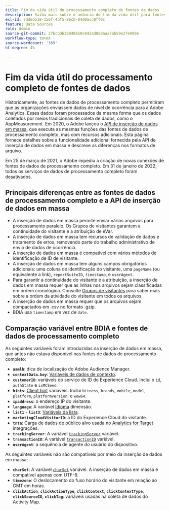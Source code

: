 ```yaml
---
title: Fim da vida útil do processamento completo de fontes de dados
description: Saiba mais sobre o anúncio do fim da vida útil para fontes de dados de processamento completo.
exl-id: 7dd6d518-156f-4bf5-86cb-04d0acc8ff0c
feature: Data Sources
role: Admin
source-git-commit: 27bcbd638848650c842ad8d8aaa7ab59e27e900e
workflow-type: tm+mt
source-wordcount: '369'
ht-degree: 4%

---
```


# Fim da vida útil do processamento completo de fontes de dados

Historicamente, as fontes de dados de processamento completo permitiram que as organizações enviassem dados de nível de ocorrência para a Adobe Analytics. Esses dados foram processados da mesma forma que os dados coletados por meios tradicionais de coleta de dados, como o AppMeasurement. Em 2020, o Adobe lançou o [API de inserção de dados em massa](https://developer.adobe.com/analytics-apis/docs/2.0/guides/endpoints/bulk-data-insertion/), que executa as mesmas funções das fontes de dados de processamento completo, mas com recursos adicionais. Esta página fornece detalhes sobre a funcionalidade adicional fornecida pela API de inserção de dados em massa e descreve as diferenças nos formatos de arquivo.

Em 25 de março de 2021, o Adobe impediu a criação de novas conexões de fontes de dados de processamento completo. Em 31 de janeiro de 2022, todos os serviços de dados de processamento completo foram desativados.

## Principais diferenças entre as fontes de dados de processamento completo e a API de inserção de dados em massa

* A inserção de dados em massa permite enviar vários arquivos para processamento paralelo. Os Grupos de visitantes garantem a continuidade do visitante e a atribuição de eVar.
* A inserção de dados em massa tem recursos de validação de dados e tratamento de erros, removendo parte do trabalho administrativo de envio de dados de ocorrência.
* A inserção de dados em massa é compatível com vários métodos de identificação de ID de visitante.
* A inserção de dados em massa tem alguns campos obrigatórios adicionais: uma coluna de identificação do visitante, uma `pageName` (ou equivalente a link), `reportSuiteID`, `timestamp`, e `userAgent`.
* Para garantir a continuidade do visitante e a atribuição, a inserção de dados em massa requer que as linhas nos arquivos sejam classificadas em ordem cronológica. Consulte [Grupos de visitantes](https://developer.adobe.com/analytics-apis/docs/2.0/guides/endpoints/bulk-data-insertion/visitor-groups/) para saber mais sobre a ordem da atividade do visitante em todos os arquivos.
* A inserção de dados em massa requer que os arquivos sejam compactados em .csv no formato .gzip.
* BDIA usa `timestamp` em vez de `date`.

## Comparação variável entre BDIA e fontes de dados de processamento completo

As seguintes variáveis foram introduzidas na inserção de dados em massa, que antes não estava disponível nas fontes de dados de processamento completo:

* **`aamlh`**: dica de localização do Adobe Audience Manager.
* **`contextData.key`**: [Variáveis de dados de contexto](/help/implement/vars/page-vars/contextdata.md).
* **`customerID`**: variáveis do serviço de ID do Experience Cloud. Inclui o `id`, `authState` e `isMCSeed`.
* **`hints`**: [Client hint](https://experienceleague.adobe.com/docs/experience-platform/edge/fundamentals/user-agent-client-hints.html) variáveis. Inclui `bitness`, `brands`, `mobile`, `model`, `platform`, `platformversion`, e `wow64`.
* **`ipaddress`**: o endereço IP do visitante.
* **`language`**: A variável [Idioma](/help/components/dimensions/language.md) dimensão.
* **`list1`** - **`list3`**: [Variáveis da lista](/help/implement/vars/page-vars/list.md).
* **`marketingCloudVisitorID`**: a ID do Experience Cloud do visitante.
* **`tnta`**: Carga de dados de público alvo usada no [Analytics for Target](https://experienceleague.adobe.com/docs/target/using/integrate/a4t/a4t.html?lang=pt-BR) integrações.
* **`trackingServer`**: A variável [`trackingServer`](/help/implement/vars/config-vars/trackingserver.md) variável.
* **`transactionID`**: A variável [`transactionID`](/help/implement/vars/page-vars/transactionid.md) variável.
* **`userAgent`**: a sequência de agente do usuário do dispositivo.

As seguintes variáveis não são compatíveis por meio da inserção de dados em massa:

* **`charSet`**: A variável [`charSet`](/help/implement/vars/config-vars/charset.md) variável. A inserção de dados em massa é compatível apenas com UTF-8.
* **`timezone`**: O deslocamento do fuso horário do visitante em relação ao GMT em horas.
* **`clickAction`**, **`clickActionType`**, **`clickContext`**, **`clickContextType`**, **`clickSourceID`**, **`clickTag`**: variáveis usadas na coleta de dados do Activity Map.
